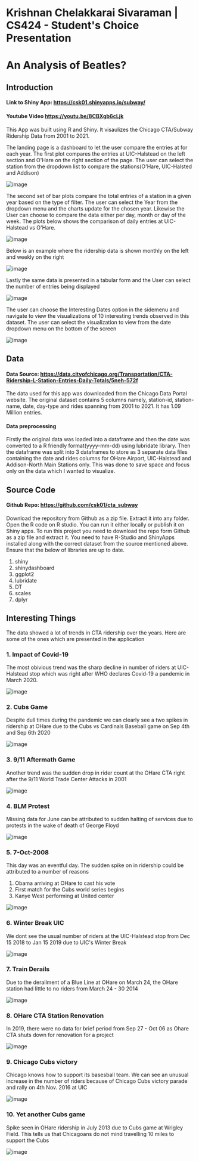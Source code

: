 # Krishnan Chelakkarai Sivaraman |  CS424 - Student's Choice Presentation 
# An Analysis of Beatles?  

## Introduction
#### Link to Shiny App: <https://csk01.shinyapps.io/subway/> 
#### Youtube Video <https://youtu.be/8CBXgb6cLjk>

This App was built using R and Shiny. It visaulizes the Chicago CTA/Subway Ridership Data from 2001 to 2021.  

The landing page is a dashboard to let the user compare the entries at for each year. The first plot compares the entries at UIC-Halstead on the left section and O'Hare on the right section of the page. The user can select the station from the dropdown list to compare the stations(O'Hare, UIC-Halsted and Addison)

![image](https://user-images.githubusercontent.com/90429287/153977671-aad2b0b7-a738-45b1-8039-e1e4817dce4e.png)


The second set of bar plots compare the total entries of a station in a given year based on the type of filter. The user can select the Year from the dropdown menu and the charts update for the chosen year. Likewise the User can choose to compare the data either per day, month or day of the week.
The plots below shows the comparison of daily entries at UIC-Halstead vs O'Hare.

![image](https://user-images.githubusercontent.com/90429287/153977724-c9a6670d-72e7-4e35-911c-2e35e60e4dac.png)


Below is an example where the ridership data is shown monthly on the left and weekly on the right 

![image](https://user-images.githubusercontent.com/90429287/153978232-c27950a8-9f95-437a-bc55-8e9903141f95.png)

Lastly the same data is presented in a tabular form and the User can select the number of entries being displayed

![image](https://user-images.githubusercontent.com/90429287/153978517-68b58c13-27b4-45cd-8747-68fa6bf8ba9d.png)


The user can choose the Interesting Dates option in the sidemenu and navigate to view the visualizations of 10 interesting trends observed in this dataset. The user can select the visualization to view from the date dropdown menu on the bottom of the screen

![image](https://user-images.githubusercontent.com/90429287/153979109-00be925c-49e0-4eba-81f4-3f1633dac54d.png)



  
## Data
#### Data Source: <https://data.cityofchicago.org/Transportation/CTA-Ridership-L-Station-Entries-Daily-Totals/5neh-572f>
The data used for this app was downloaded from the Chicago Data Portal website. The original dataset contains 5 columns namely, station-id, station-name, date, day-type and rides spanning from 2001 to 2021. It has 1.09 Million entries.

#### Data preprocessing
Firstly the original data was loaded into a dataframe and then the date was converted to a R friendly format(yyyy-mm-dd) using lubridate library. Then the dataframe was split into 3 dataframes to store as 3 separate data files containing the date and rides columns for OHare Airport, UIC-Halstead and Addison-North Main Stations only. This was done to save space and focus only on the data which I wanted to visualize.  
 
## Source Code
#### Github Repo: <https://github.com/csk01/cta_subway>
Download the repository from Github as a zip file. Extract it into any folder. Open the R code on R studio. You can run it either locally or publish it on Shiny apps.
To run this project you need to download the repo form Github as a zip file and extract it. You need to have R-Studio and ShinyApps installed along with the correct dataset from the source mentioned above. 
Ensure that the below of libraries are up to date.
1. shiny
2. shinydashboard 
3. ggplot2
4. lubridate
5. DT
6. scales
7. dplyr

## Interesting Things
The data showed a lot of trends in CTA ridership over the years. Here are some of the ones which are presented in the application

### 1. Impact of Covid-19 
The most obivious trend was the sharp decline in number of riders at UIC-Halstead stop which was right after WHO declares Covid-19 a pandemic in March 2020.


![image](https://user-images.githubusercontent.com/90429287/153971447-8a99ad46-bf23-4a35-a9bd-46d6ffa91260.png)

### 2. Cubs Game 
Despite dull times during the pandemic we can clearly see a two spikes in ridership at OHare due to the Cubs vs Cardinals Baseball game on Sep 4th and Sep 6th 2020

![image](https://user-images.githubusercontent.com/90429287/153971668-10441a69-cc9d-4c2d-8b8e-0750bff409e9.png)

### 3. 9/11 Aftermath Game 
Another trend was the sudden drop in rider count at the OHare CTA right after the 9/11 World Trade Center Attacks in 2001

![image](https://user-images.githubusercontent.com/90429287/153972326-7e949056-2d94-4ced-8444-b2674e95d60b.png)

### 4. BLM Protest 
Missing data for June can be attributed to sudden halting of services due to protests in the wake of death of George Floyd

![image](https://user-images.githubusercontent.com/90429287/153972569-629c4d1d-a25e-497e-82ec-e8d792d54a77.png)

### 5. 7-Oct-2008 
This day was an eventful day. The sudden spike on in ridership could be attributed to a number of reasons 
1. Obama arriving at OHare to cast his vote
2. First match for the Cubs world series begins
3. Kanye West performing at United center 

![image](https://user-images.githubusercontent.com/90429287/153972819-9bb50318-ad82-4698-95e2-8a471ae3b029.png)

### 6. Winter Break UIC
We dont see the usual number of riders at the UIC-Halstead stop from Dec 15 2018 to Jan 15 2019 due to UIC's Winter Break

![image](https://user-images.githubusercontent.com/90429287/153973056-d0550408-243f-4f55-a691-6608f64bda7b.png)

### 7. Train Derails 
Due to the derailment of a Blue Line at OHare on March 24, the OHare station had little to no riders from March 24 - 30 2014

![image](https://user-images.githubusercontent.com/90429287/153973219-c23c95d8-62f1-41c4-b682-a74099814b2a.png)

### 8. OHare CTA Station Renovation
In 2019, there were no data for brief period from Sep 27 - Oct 06 as Ohare CTA shuts down for renovation for a project

![image](https://user-images.githubusercontent.com/90429287/153973739-fef6df6f-35cf-4966-953e-2a9bb8de130e.png)

### 9. Chicago Cubs victory
Chicago knows how to support its basesball team. We can see an unusual increase in the number of riders because of Chicago Cubs victory parade and rally on 4th Nov. 2016 at UIC

![image](https://user-images.githubusercontent.com/90429287/153973844-6e8e514d-88a5-469f-a16c-9b96895eec61.png)

### 10. Yet another Cubs game
Spike seen in OHare ridership in July 2013 due to Cubs game at Wrigley Field. This tells us that Chicagoans do not mind travelling 10 miles to support the Cubs 

![image](https://user-images.githubusercontent.com/90429287/153974630-4dc60252-99f1-4dbb-8c90-fe1b69db99b7.png)



